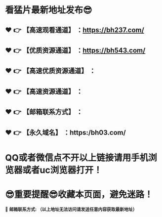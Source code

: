 # 看猛片最新地址发布:sunglasses:
:heart: :point_right: 【高速观看通道】 ：https://bh237.com/
------
:heart: :point_right: 【优质资源通道】 ：https://bh543.com/
------
:heart: :point_right: 【高速优质资源通道】 ：
------
:heart: :point_right: 【高速资源通道】 ：
------
:heart: :point_right: 【邮箱联系方式】 ：
------
:heart: :point_right: 【永久域名】 ：https:/bh03.com/    
------
# QQ或者微信点不开以上链接请用手机浏览器或者uc浏览器打开！
# :sunglasses:重要提醒:sunglasses:收藏本页面，避免迷路！
:e-mail: __邮箱联系方式: （以上地址无法访问请发送任意内容获取最新地址）__
